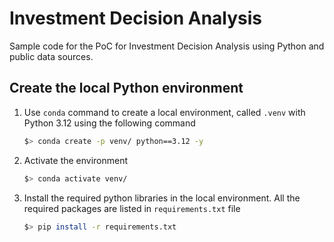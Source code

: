 # Investment Decision Analysis
Sample code for the PoC for Investment Decision Analysis using Python and public data sources.


## Create the local Python environment

1. Use `conda` command to create a local environment, called `.venv` with Python 3.12 using 
the following command
    ```bash
    $> conda create -p venv/ python==3.12 -y
    ```
2. Activate the environment 
    ```bash
    $> conda activate venv/
    ```
3. Install the required python libraries in the local environment. All the required packages
are listed in `requirements.txt` file
    ```bash
    $> pip install -r requirements.txt
    ```